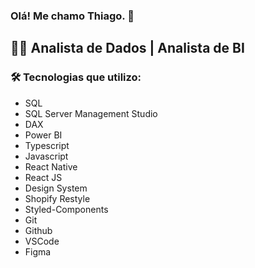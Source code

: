 ### Olá! Me chamo Thiago. 👋
## 👨‍💻 Analista de Dados | Analista de BI

### 🛠 Tecnologias que utilizo:

* SQL </br>
* SQL Server Management Studio </br>
* DAX </br>
* Power BI </br>
* Typescript </br>
* Javascript </br>
* React Native </br>
* React JS </br>
* Design System </br>
* Shopify Restyle </br>
* Styled-Components </br>
* Git </br>
* Github </br>
* VSCode </br>
* Figma



